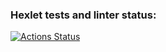 ### Hexlet tests and linter status:
[![Actions Status](https://github.com/Dzhenenko/java-project-lvl1/workflows/hexlet-check/badge.svg)](https://github.com/Dzhenenko/java-project-lvl1/actions)